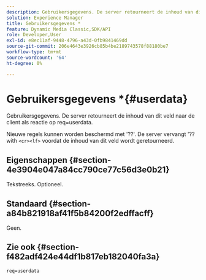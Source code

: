 ```yaml
---
description: Gebruikersgegevens. De server retourneert de inhoud van dit veld naar de client als reactie op req=userdata.
solution: Experience Manager
title: Gebruikersgegevens *
feature: Dynamic Media Classic,SDK/API
role: Developer,User
exl-id: e8ec11af-9448-4796-a43d-0fb9841469dd
source-git-commit: 206e4643e3926cb85b4be2189743578f88180be7
workflow-type: tm+mt
source-wordcount: '64'
ht-degree: 0%

---
```


# Gebruikersgegevens *{#userdata}

Gebruikersgegevens. De server retourneert de inhoud van dit veld naar de client als reactie op req=userdata.

Nieuwe regels kunnen worden beschermd met &#39;??&#39;. De server vervangt &#39;?? with `<cr><lf>` voordat de inhoud van dit veld wordt geretourneerd.

## Eigenschappen {#section-4e3904e047a84cc790ce77c56d3e0b21}

Tekstreeks. Optioneel.

## Standaard {#section-a84b821918af41f5b84200f2edffacff}

Geen.

## Zie ook {#section-f482adf424e44df1b817eb182040fa3a}

`req=userdata`
